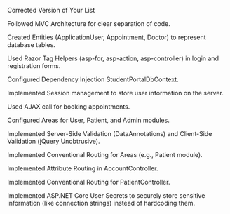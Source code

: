 Corrected Version of Your List

Followed MVC Architecture for clear separation of code.

Created Entities (ApplicationUser, Appointment, Doctor) to represent database tables.

Used Razor Tag Helpers (asp-for, asp-action, asp-controller) in login and registration forms.

Configured Dependency Injection StudentPortalDbContext.

Implemented Session management to store user information on the server.

Used AJAX call for booking appointments.

Configured Areas for User, Patient, and Admin modules.

Implemented Server-Side Validation (DataAnnotations) and Client-Side Validation (jQuery Unobtrusive).

Implemented Conventional Routing for Areas (e.g., Patient module).

Implemented Attribute Routing in AccountController.

Implemented Conventional Routing for PatientController.

Implemented ASP.NET Core User Secrets to securely store sensitive information (like connection strings) instead of hardcoding them.
